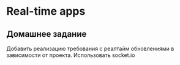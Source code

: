 # Real-time apps

## Домашнее задание

Добавить реализацию требования с реалтайм обновлениями в зависимости от проекта. Использовать socket.io